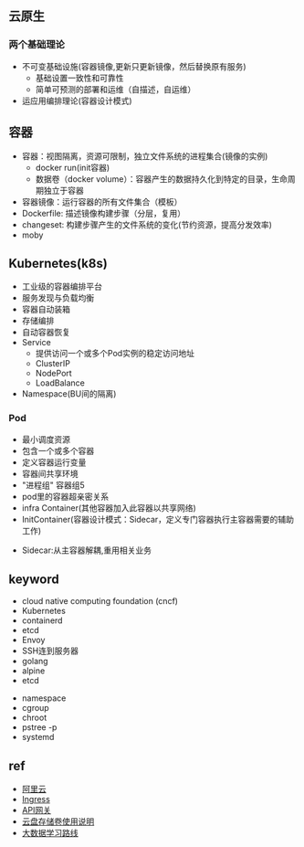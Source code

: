 ## 云原生

### 两个基础理论
+ 不可变基础设施(容器镜像,更新只更新镜像，然后替换原有服务)
    - 基础设置一致性和可靠性
    - 简单可预测的部署和运维（自描述，自运维）
+ 运应用编排理论(容器设计模式)

## 容器
+ 容器：视图隔离，资源可限制，独立文件系统的进程集合(镜像的实例)
    - docker run(init容器)
    - 数据卷（docker volume）：容器产生的数据持久化到特定的目录，生命周期独立于容器
+ 容器镜像：运行容器的所有文件集合（模板）
+ Dockerfile: 描述镜像构建步骤（分层，复用）
+ changeset: 构建步骤产生的文件系统的变化(节约资源，提高分发效率)
+ moby

## Kubernetes(k8s)
+ 工业级的容器编排平台
+ 服务发现与负载均衡
+ 容器自动装箱
+ 存储编排
+ 自动容器恢复
+ Service
    - 提供访问一个或多个Pod实例的稳定访问地址
    - ClusterIP
    - NodePort
    - LoadBalance
+ Namespace(BU间的隔离)

### Pod
- 最小调度资源
- 包含一个或多个容器
- 定义容器运行变量
- 容器间共享环境
- "进程组" 容器组5
- pod里的容器超亲密关系 
- infra Container(其他容器加入此容器以共享网络)
- InitContainer(容器设计模式：Sidecar，定义专门容器执行主容器需要的辅助工作)
+ Sidecar:从主容器解耦,重用相关业务

## keyword

+ cloud native computing foundation (cncf)
+ Kubernetes
+ containerd
+ etcd
+ Envoy
+ SSH连到服务器
+ golang
+ alpine
+ etcd
<!-- liunux -->
+ namespace
+ cgroup
+ chroot
+ pstree -p
+ systemd

## ref
+ [阿里云](https://edu.aliyun.com/roadmap/cloudnative)
+ [Ingress](https://www.jianshu.com/p/189fab1845c5)
+ [API网关](https://help.aliyun.com/document_detail/29475.html?spm=a2c4g.11186623.2.11.13487355z3WvjM)
+ [云盘存储卷使用说明](https://www.alibabacloud.com/help/zh/doc-detail/86612.htm)
+ [大数据学习路线](https://edu.aliyun.com/roadmap/bigdata)